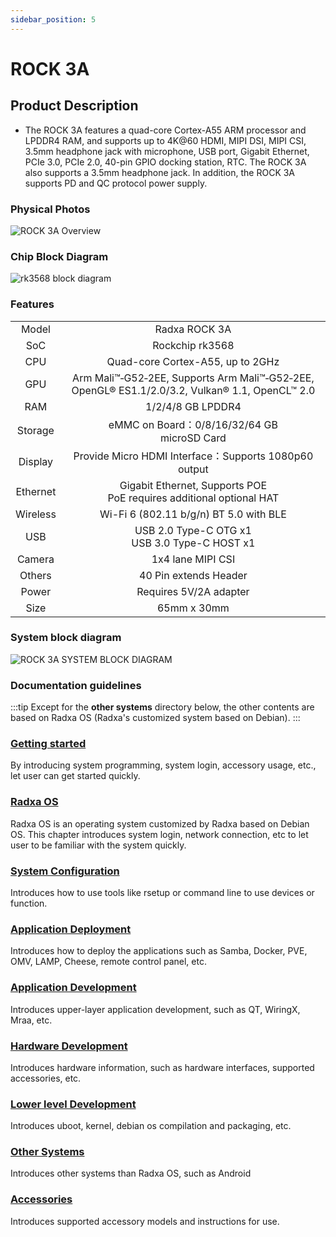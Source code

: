 ```yaml
---
sidebar_position: 5
---
```


# ROCK 3A

## Product Description

- The ROCK 3A features a quad-core Cortex-A55 ARM processor and LPDDR4 RAM, and supports up to 4K@60 HDMI, MIPI DSI, MIPI CSI, 3.5mm headphone jack with microphone, USB port, Gigabit Ethernet, PCIe 3.0, PCIe 2.0, 40-pin GPIO docking station, RTC. The ROCK 3A also supports a 3.5mm headphone jack. In addition, the ROCK 3A supports PD and QC protocol power supply.

### Physical Photos

![ROCK 3A Overview](/img/rock3/3a/rock3a-interfaces.webp)

### Chip Block Diagram

![rk3568 block diagram](/img/rock3/rk3568_block_diagram.webp)

### Features

<table>
    <tr>
        <td align="center">Model</td>
        <td align="center">Radxa ROCK 3A</td>
    </tr>
    <tr>
        <td align="center">SoC</td>
        <td colspan="2" align="center">Rockchip rk3568</td>
    </tr>
    <tr>
        <td align="center">CPU</td>
        <td colspan="2" align="center">Quad-core Cortex-A55, up to 2GHz</td>
    </tr>
    <tr>
        <td align="center">GPU</td>
        <td colspan="2" align="center">Arm Mali™‑G52‑2EE, Supports Arm Mali™‑G52‑2EE, OpenGL® ES1.1/2.0/3.2, Vulkan® 1.1, OpenCL™ 2.0</td>
    </tr>
    <tr>
        <td align="center">RAM</td>
        <td colspan="2" align="center">1/2/4/8 GB LPDDR4</td>
    </tr>
    <tr>
        <td align="center">Storage</td>
        <td align="center">eMMC on Board：0/8/16/32/64 GB<br/>microSD Card</td>
    </tr>
    <tr>
        <td align="center">Display</td>
        <td colspan="2" align="center">Provide Micro HDMI Interface：Supports 1080p60 output</td>
    </tr>
    <tr>
        <td align="center">Ethernet</td>
        <td align="center">Gigabit Ethernet, Supports POE<br/>PoE requires additional optional HAT</td>
    </tr>
    <tr>
        <td align="center">Wireless</td>
        <td align="center">Wi-Fi 6 (802.11 b/g/n) BT 5.0 with BLE</td>
    </tr>
    <tr>
        <td align="center">USB</td>
        <td colspan="2" align="center">USB 2.0 Type-C OTG x1<br/>USB 3.0 Type-C HOST x1</td>
    </tr>
    <tr>
        <td align="center">Camera</td>
        <td colspan="2" align="center">1x4 lane MIPI CSI</td>
    </tr>
    <tr>
        <td align="center">Others</td>
        <td colspan="2" align="center">40 Pin extends Header</td>
    </tr>
    <tr>
        <td align="center">Power</td>
        <td colspan="2" align="center">Requires 5V/2A adapter</td>
    </tr>
    <tr>
        <td align="center">Size</td>
        <td colspan="2" align="center">65mm x 30mm</td>
    </tr>
</table>

### System block diagram

![ROCK 3A SYSTEM BLOCK DIAGRAM](/img/rock3/3a/rock3a-system-block-diagram.webp)

### Documentation guidelines

:::tip
Except for the **other systems** directory below, the other contents are based on Radxa OS (Radxa's customized system based on Debian).
:::

### [Getting started](/rock3/rock3a/getting-started)

By introducing system programming, system login, accessory usage, etc., let user can get started quickly.

### [Radxa OS](/rock3/rock3a/radxa-os)

Radxa OS is an operating system customized by Radxa based on Debian OS.
This chapter introduces system login, network connection, etc to let user to be familiar with the system quickly.

### [System Configuration](/rock3/rock3a/os-config)

Introduces how to use tools like rsetup or command line to use devices or function.

### [Application Deployment](/rock3/rock3a/apps-deployment)

Introduces how to deploy the applications such as Samba, Docker, PVE, OMV, LAMP, Cheese, remote control panel, etc.

### [Application Development](/rock3/rock3a/app-development)

Introduces upper-layer application development, such as QT, WiringX, Mraa, etc.

### [Hardware Development](/rock3/rock3a/hardware-design)

Introduces hardware information, such as hardware interfaces, supported accessories, etc.

### [Lower level Development](/rock3/rock3a/low-level-dev)

Introduces uboot, kernel, debian os compilation and packaging, etc.

### [Other Systems](/rock3/rock3a/other-os)

Introduces other systems than Radxa OS, such as Android

### [Accessories](/rock3/rock3a/accessories)

Introduces supported accessory models and instructions for use.
